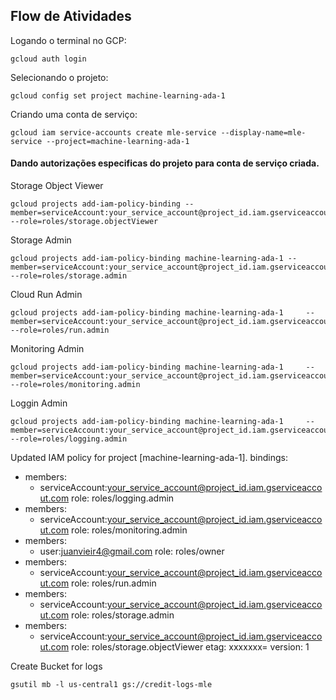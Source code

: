 ## Flow de Atividades

Logando o terminal no GCP:
```
gcloud auth login
```

Selecionando o projeto:
```
gcloud config set project machine-learning-ada-1
```

Criando uma conta de serviço:
```
gcloud iam service-accounts create mle-service --display-name=mle-service --project=machine-learning-ada-1
```

#### Dando autorizações especificas do projeto para conta de serviço criada.

Storage Object Viewer
```
gcloud projects add-iam-policy-binding --member=serviceAccount:your_service_account@project_id.iam.gserviceaccout.com --role=roles/storage.objectViewer
```
Storage Admin
```
gcloud projects add-iam-policy-binding machine-learning-ada-1 --member=serviceAccount:your_service_account@project_id.iam.gserviceaccout.com --role=roles/storage.admin
```
Cloud Run Admin
```
gcloud projects add-iam-policy-binding machine-learning-ada-1     --member=serviceAccount:your_service_account@project_id.iam.gserviceaccout.com     --role=roles/run.admin
```
Monitoring Admin
```
gcloud projects add-iam-policy-binding machine-learning-ada-1     --member=serviceAccount:your_service_account@project_id.iam.gserviceaccout.com     --role=roles/monitoring.admin
```
Loggin Admin
```
gcloud projects add-iam-policy-binding machine-learning-ada-1     --member=serviceAccount:your_service_account@project_id.iam.gserviceaccout.com     --role=roles/logging.admin
```

Updated IAM policy for project [machine-learning-ada-1].
bindings:
- members:
  - serviceAccount:your_service_account@project_id.iam.gserviceaccout.com
  role: roles/logging.admin
- members:
  - serviceAccount:your_service_account@project_id.iam.gserviceaccout.com
  role: roles/monitoring.admin
- members:
  - user:juanvieir4@gmail.com
  role: roles/owner
- members:
  - serviceAccount:your_service_account@project_id.iam.gserviceaccout.com
  role: roles/run.admin
- members:
  - serviceAccount:your_service_account@project_id.iam.gserviceaccout.com
  role: roles/storage.admin
- members:
  - serviceAccount:your_service_account@project_id.iam.gserviceaccout.com
  role: roles/storage.objectViewer
etag: xxxxxxx=
version: 1

Create Bucket for logs
```
gsutil mb -l us-central1 gs://credit-logs-mle
```
